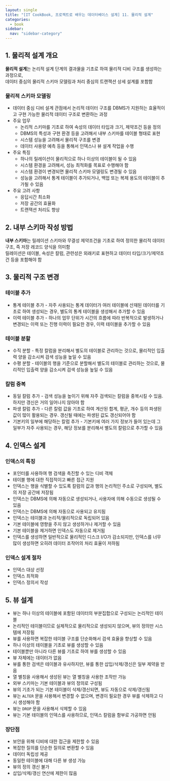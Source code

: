 ```yaml
---
layout: single
title: "[IT CookBook, 프로젝트로 배우는 데이터베이스 설계] 11. 물리적 설계"
categories:
  - book
sidebar:
  nav: "sidebar-category"
---
```


## 1. 물리적 설계 개요

**물리적 설계**는 논리적 설계 단계의 결과물을 기초로 하여 물리적 디비 구조를 생성하는 과정으로,<br />
데이터 중심의 물리적 스키마 모델링과 처리 중심의 트랜잭션 상세 설계를 포함함

### 물리적 스키마 모델링
- 데이터 중심 디비 설계 관점에서 논리적 데이터 구조를 DBMS가 지원하는 효율적이고 구현 가능한 물리적 데이터 구조로 변환하는 과정
- 주요 업무
  - 논리적 스키마를 기초로 하여 속성의 데이터 타입과 크기, 제약조건 등을 정의
  - DBMS의 특성과 구현 환경 등을 고려해서 내부 스키마를 테이블 형태로 표현
  - 시스템 성능을 고려해서 물리적 구조를 변경
  - 데이터 사용량 예측 등을 통해서 인덱스나 뷰 설계 작업을 수행
- 주요 특징
  - 하나의 릴레이션이 물리적으로 하나 이상의 테이블이 될 수 있음
  - 시스템 환경을 고려해서, 성능 최적화를 목표로 수행해야 함
  - 시스템 환경이 변경되면 물리적 스키마 모델링도 변경될 수 있음
  - 성능을 고려해서 통계 테이블이 추가되거나, 백업 또는 복제 용도의 테이블이 추가될 수 있음
- 주요 고려 사항
  - 응답시간 최소화
  - 저장 공간의 효율화
  - 트랜잭션 처리도 향상


## 2. 내부 스키마 작성 방법

**내부 스키마**는 릴레이션 스키마와 무결성 제약조건을 기초로 하여 정의한 물리적 데이터 구조, 즉 저장 레코드 양식을 의미함<br />
릴레이션은 테이블, 속성은 칼럼, 관련성은 외래키로 표현하고 데이터 타입/크기/제약조건 등을 포함해야 함


## 3. 물리적 구조 변경

### 테이블 추가
- 통계 테이블 추가 - 자주 사용되는 통계 데이터가 여러 테이블에 산재된 데이터를 기초로 하여 생성되는 경우, 별도의 통계 테이블을 생성해서 추가할 수 있음
- 이력 테이블 추가 - 하나의 업무 단위가 시간의 흐름에 따라 반복적으로 발생하거나 변경되는 이력 또는 진행 이력이 필요한 경우, 이력 테이블을 추가할 수 있음

### 테이블 분할
- 수직 분할 - 특정 칼럼을 분리해서 별도의 테이블로 관리하는 것으로, 물리적인 입출력 양을 감소시켜 검색 성능을 높일 수 있음
- 수평 분할 - 테이블의 행을 기준으로 분할해서 별도의 테이블로 관리하는 것으로, 물리적인 입출력 양을 감소시켜 검색 성능을 높일 수 있음

### 칼럼 중복
- 동일 칼럼 추가 - 검색 성능을 높이기 위해 자주 검색되는 칼럼을 중복시킬 수 있음. 하지만 갱신은 거의 일어나지 않아야 함
- 파생 칼럼 추가 - 다른 칼럼 값을 기초로 하여 계산된 합계, 평균, 개수 등의 파생된 값이 많이 활용되는 경우. 갱신될 때에는 파생된 값도 갱신되어야 함
- 기본키의 일부에 해당하는 칼럼 추가 - 기본키에 여러 가지 정보가 들어 있는데 그 일부가 자주 사용되는 경우, 해당 정보를 분리해서 별도의 칼럼으로 추가할 수 있음


## 4. 인덱스 설계

### 인덱스의 특징
- 포인터를 사용하여 행 검색을 촉진할 수 있는 디비 객체
- 테이블 행에 대한 직접적이고 빠른 접근 지원
- 인덱스는 행을 식별할 수 있도록 칼럼의 값과 행의 논리적인 주소로 구성되며, 별도의 저장 공간에 저장됨
- 인덱스는 DBMS에 의해 자동으로 생성되거나, 사용자에 의해 수동으로 생성될 수 있음
- 인덱스는 DBMS에 의해 자동으로 사용되고 유지됨
- 인덱스는 테이블과 논리적/물리적으로 독립되어 있음
- 기본 테이블에 영향을 주지 않고 생성하거나 제거할 수 있음
- 기본 테이블을 제거하면 인덱스도 자동으로 제거됨
- 인덱스를 생성하면 일반적으로 물리적인 디스크 I/O가 감소되지만, 인덱스를 너무 많이 생성하면 오히려 데이터 조작어의 처리 효율이 저하됨

### 인덱스 설계 절차
- 인덱스 대상 선정
- 인덱스 최적화
- 인덱스 정의서 작성


## 5. 뷰 설계

- 뷰는 하나 이상의 테이블에 포함된 데이터의 부분집합으로 구성되는 논리적인 테이블
- 논리적인 테이블이므로 실제적으로 물리적으로 생성되지 않으며, 뷰의 정의만 시스템에 저장됨
- 뷰를 사용하면 복잡한 테이블 구조를 단순화해서 검색 효율을 향상할 수 있음
- 하나 이상의 테이블을 기초로 뷰를 생성할 수 있음
- 테이블뿐만 아니라 다른 뷰를 기초로 하여 뷰를 생성할 수 있음
- 뷰 자체에는 데이터가 없음
- 뷰를 통한 검색은 테이블과 유사하지만, 뷰를 통한 삽입/삭제/갱신은 일부 제약을 받음
- 열 별칭을 사용해서 생성된 뷰는 열 별칭을 사용한 조작만 가능
- 외부 스키마는 기본 테이블과 뷰의 정의로 구성됨
- 뷰의 기초가 되는 기본 테이블이 삭제/갱신되면, 뷰도 자동으로 삭제/갱신됨
- 뷰는 `ALTER` 문을 사용해서 변경할 수 없으며, 변경이 필요한 경우 뷰를 삭제하고 다시 생성해야 함
- 뷰는 `DROP` 문을 사용해서 삭제할 수 있음
- 뷰는 기본 테이블의 인덱스를 사용하므로, 인덱스 칼럼을 함부로 가공하면 안됨

### 장단점
- 보안을 위해 디비에 대한 접근을 제한할 수 있음
- 복잡한 질의를 단순한 질의로 변환할 수 있음
- 데이터 독립성 제공
- 동일한 테이블에 대해 다른 뷰 생성 가능
- 뷰의 정의 갱신 불가
- 삽입/삭제/갱신 연산에 제한이 많음
